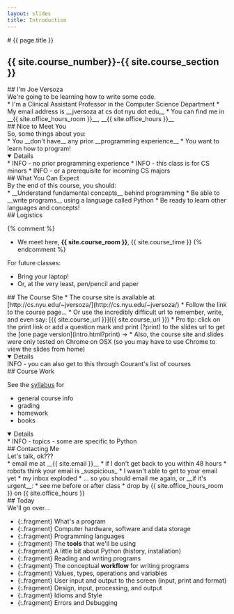 ```yaml
---
layout: slides
title: Introduction 
---
```

<section markdown="block" class="intro-slide">
# {{ page.title }}

## {{ site.course_number}}-{{ site.course_section }}

<p><small></small></p>
</section>

<section markdown="block">
##  I'm Joe Versoza
<aside>
We're going to be learning how to write some code.
</aside>
* I'm a Clinical Assistant Professor in the Computer Science Department
* My email address is __jversoza at cs dot nyu dot edu__
* You can find me in __{{ site.office_hours_room }}__, __{{ site.office_hours }}__
</section>

<section markdown="block">
##  Nice to Meet You
<aside>
So, some things about you:
</aside>
* You __don't have__ any prior __programming experience__
* You want to learn how to program!

<details open markdown="block">
* INFO - no prior programming experience
* INFO - this class is for CS minors
* INFO - or a prerequisite for incoming CS majors
</details>
</section>

<section markdown="block">
##  What You Can Expect 
<aside>
By the end of this course, you should:
</aside>
* __Understand fundamental concepts__ behind programming
* Be able to __write programs__ using a language called Python
* Be ready to learn other languages and concepts!
</section>

<section markdown="block">
##  Logistics

{% comment %}
* We meet here, __{{ site.course_room }}__, {{ site.course_time }}
{% endcomment %}

For future classes:

* Bring your laptop!
* Or, at the very least, pen/pencil and paper
</section>

<section markdown="block">
##  The Course Site
* The course site is available at [http://cs.nyu.edu/~jversoza/](http://cs.nyu.edu/~jversoza/) 
	* Follow the link to the course page... 
	* Or use the incredibly difficult url to remember, write, and even say: [{{ site.course_url }}]({{ site.course_url }})
* Pro tip: click on the print link or add a question mark and print (?print) to the slides url to get the [one page version](intro.html?print) &rarr;
* Also, the course site and slides were only tested on Chrome on OSX (so you may have to use Chrome to view the slides from home)

<details open>
INFO - you can also get to this through Courant's list of courses
</details>
</section>

<section markdown="block">
##  Course Work

See the [syllabus](../../syllabus.html) for

* general course info
* grading
* homework
* books

<details open>
* INFO - topics - some are specific to Python
</details>
</section>

<section markdown="block">
##  Contacting Me
<aside>
Let's talk, ok???
</aside>
* email me at __{{ site.email }}__
* if I don't get back to you within 48 hours
	* robots think your email is _suspicious_
	* I wasn't able to get to your email yet
	* my inbox exploded
* ... so you should email me again, or __if it's urgent__:
	* see me before or after class
	* drop by {{ site.office_hours_room }} on {{ site.office_hours }}
</section>

<section markdown="block">
##  Today
<aside>
We'll go over...
</aside>

* {:.fragment} What's a program
* {:.fragment} Computer hardware, software and data storage
* {:.fragment} Programming languages
* {:.fragment} The __tools__ that we'll be using 
* {:.fragment} A little bit about Python (history, installation)
* {:.fragment} Reading and writing programs
* {:.fragment} The conceptual __workflow__ for writing programs
* {:.fragment} Values, types, operations and variables
* {:.fragment} User input and output to the screen (input, print and format)
* {:.fragment} Design, input, processing, and output
* {:.fragment} Idioms and Style
* {:.fragment} Errors and Debugging
</section>

